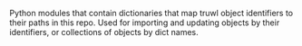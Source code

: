 Python modules that contain dictionaries that map truwl object identifiers to their paths in this repo. Used for importing and updating objects by their identifiers, or collections of objects by dict names.